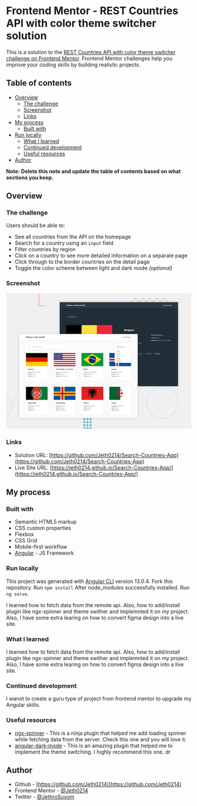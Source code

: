 # Frontend Mentor - REST Countries API with color theme switcher solution

This is a solution to the [REST Countries API with color theme switcher challenge on Frontend Mentor](https://www.frontendmentor.io/challenges/rest-countries-api-with-color-theme-switcher-5cacc469fec04111f7b848ca). Frontend Mentor challenges help you improve your coding skills by building realistic projects. 

## Table of contents

- [Overview](#overview)
  - [The challenge](#the-challenge)
  - [Screenshot](#screenshot)
  - [Links](#links)
- [My process](#my-process)
  - [Built with](#built-with)
- [Run locally](#run-locally)
  - [What I learned](#what-i-learned)
  - [Continued development](#continued-development)
  - [Useful resources](#useful-resources)
- [Author](#author)

**Note: Delete this note and update the table of contents based on what sections you keep.**

## Overview

### The challenge

Users should be able to:

- See all countries from the API on the homepage
- Search for a country using an `input` field
- Filter countries by region
- Click on a country to see more detailed information on a separate page
- Click through to the border countries on the detail page
- Toggle the color scheme between light and dark mode *(optional)*

### Screenshot

![](/src/assets/images/desktop-preview.jpg)


### Links

- Solution URL: [https://github.com/Jeth0214/Search-Countries-App](https://github.com/Jeth0214/Search-Countries-App)
- Live Site URL: [https://jeth0214.github.io/Search-Countries-App/](https://jeth0214.github.io/Search-Countries-App/)

## My process

### Built with

- Semantic HTML5 markup
- CSS custom properties
- Flexbox
- CSS Grid
- Mobile-first workflow
- [Angular](https://angular.io/) - JS Framework

### Run locally

This project was generated with [Angular CLI](https://github.com/angular/angular-cli) version 13.0.4.
Fork this repository.
Run ``npm install``
After node_modules successfully installed. Run `` ng serve ``.

I learned how to fetch data from the remote api. Also, how to add/install plugin like ngx-spinner and theme swither and implemnted it on my project. Also, I have some extra learing on how to convert figma design into a live site.

### What I learned

I learned how to fetch data from the remote api. Also, how to add/install plugin like ngx-spinner and theme swither and implemnted it on my project. Also, I have some extra learing on how to convert figma design into a live site.


### Continued development

I wanot to create a guru type of project from frontend mentor to upgrade my Angular skills.


### Useful resources

- [ngx-spinner](https://github.com/Napster2210/ngx-spinner) - This is a ninja plugin that helped me  add loading spinner while fetching data from the server. Check this one and you will love it.
- [angular-dark-mode](https://github.com/talohana/angular-dark-mode) - This is an amazing plugin that helped me to implement the theme switching. I highly recommend this one.
dr

## Author

- Github - [https://github.com/Jeth0214](https://github.com/Jeth0214)
- Frontend Mentor - [@Jeth0214](https://www.frontendmentor.io/profile/Jeth0214)
- Twitter - [@JethroSuyom](https://twitter.com/JethroSuyom)

